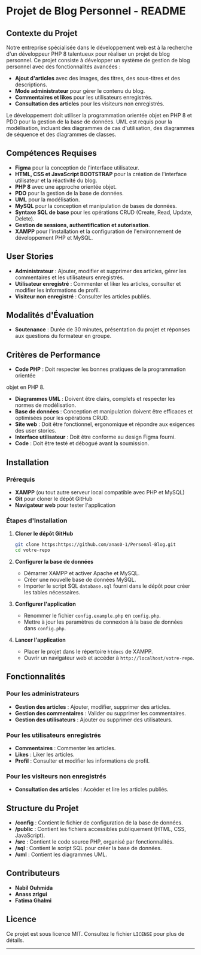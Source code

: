 # Projet de Blog Personnel - README

## Contexte du Projet

Notre entreprise spécialisée dans le développement web est à la recherche d'un développeur PHP 8 talentueux pour réaliser un projet de blog personnel. Ce projet consiste à développer un système de gestion de blog personnel avec des fonctionnalités avancées :

- **Ajout d'articles** avec des images, des titres, des sous-titres et des descriptions.
- **Mode administrateur** pour gérer le contenu du blog.
- **Commentaires et likes** pour les utilisateurs enregistrés.
- **Consultation des articles** pour les visiteurs non enregistrés.

Le développement doit utiliser la programmation orientée objet en PHP 8 et PDO pour la gestion de la base de données. UML est requis pour la modélisation, incluant des diagrammes de cas d'utilisation, des diagrammes de séquence et des diagrammes de classes.

## Compétences Requises

- **Figma** pour la conception de l'interface utilisateur.
- **HTML, CSS et JavaScript BOOTSTRAP** pour la création de l'interface utilisateur et la réactivité du blog.
- **PHP 8** avec une approche orientée objet.
- **PDO** pour la gestion de la base de données.
- **UML** pour la modélisation.
- **MySQL** pour la conception et manipulation de bases de données.
- **Syntaxe SQL de base** pour les opérations CRUD (Create, Read, Update, Delete).
- **Gestion de sessions, authentification et autorisation**.
- **XAMPP** pour l'installation et la configuration de l'environnement de développement PHP et MySQL.

## User Stories

- **Administrateur** : Ajouter, modifier et supprimer des articles, gérer les commentaires et les utilisateurs enregistrés.
- **Utilisateur enregistré** : Commenter et liker les articles, consulter et modifier les informations de profil.
- **Visiteur non enregistré** : Consulter les articles publiés.



## Modalités d'Évaluation

- **Soutenance** : Durée de 30 minutes, présentation du projet et réponses aux questions du formateur en groupe.


## Critères de Performance

- **Code PHP** : Doit respecter les bonnes pratiques de la programmation orientée

objet en PHP 8.
- **Diagrammes UML** : Doivent être clairs, complets et respecter les normes de modélisation.
- **Base de données** : Conception et manipulation doivent être efficaces et optimisées pour les opérations CRUD.
- **Site web** : Doit être fonctionnel, ergonomique et répondre aux exigences des user stories.
- **Interface utilisateur** : Doit être conforme au design Figma fourni.
- **Code** : Doit être testé et débogué avant la soumission.

## Installation

### Prérequis

- **XAMPP** (ou tout autre serveur local compatible avec PHP et MySQL)
- **Git** pour cloner le dépôt GitHub
- **Navigateur web** pour tester l'application

### Étapes d'Installation

1. **Cloner le dépôt GitHub**
   ```bash
   git clone https:https://github.com/anas0-1/Personal-Blog.git
   cd votre-repo
   ```

2. **Configurer la base de données**
   - Démarrer XAMPP et activer Apache et MySQL.
   - Créer une nouvelle base de données MySQL.
   - Importer le script SQL `database.sql` fourni dans le dépôt pour créer les tables nécessaires.
   
3. **Configurer l'application**
   - Renommer le fichier `config.example.php` en `config.php`.
   - Mettre à jour les paramètres de connexion à la base de données dans `config.php`.

4. **Lancer l'application**
   - Placer le projet dans le répertoire `htdocs` de XAMPP.
   - Ouvrir un navigateur web et accéder à `http://localhost/votre-repo`.

## Fonctionnalités

### Pour les administrateurs
- **Gestion des articles** : Ajouter, modifier, supprimer des articles.
- **Gestion des commentaires** : Valider ou supprimer les commentaires.
- **Gestion des utilisateurs** : Ajouter ou supprimer des utilisateurs.

### Pour les utilisateurs enregistrés
- **Commentaires** : Commenter les articles.
- **Likes** : Liker les articles.
- **Profil** : Consulter et modifier les informations de profil.

### Pour les visiteurs non enregistrés
- **Consultation des articles** : Accéder et lire les articles publiés.

## Structure du Projet

- **/config** : Contient le fichier de configuration de la base de données.
- **/public** : Contient les fichiers accessibles publiquement (HTML, CSS, JavaScript).
- **/src** : Contient le code source PHP, organisé par fonctionnalités.
- **/sql** : Contient le script SQL pour créer la base de données.
- **/uml** : Contient les diagrammes UML.

## Contributeurs

- **Nabil Ouhmida**
- **Anass zrigui**
- **Fatima Ghalmi**

## Licence

Ce projet est sous licence MIT. Consultez le fichier `LICENSE` pour plus de détails.

---

